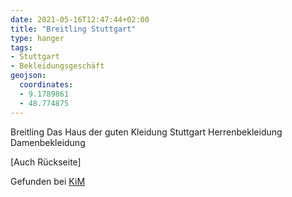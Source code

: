 ```yaml
---
date: 2021-05-16T12:47:44+02:00
title: "Breitling Stuttgart"
type: hanger
tags:
- Stuttgart
- Bekleidungsgeschäft
geojson:
  coordinates:
  - 9.1789861
  - 48.774875
---
```

Breitling
Das Haus der guten Kleidung
Stuttgart
Herrenbekleidung Damenbekleidung

[Auch Rückseite]

<div class="source">Gefunden bei <a href="https://www.neue-arbeit-brockensammlung.de/geschaefte/zweigstelle-kim/">KiM</a></div>
